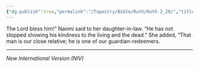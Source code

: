 ```yaml
---
{"dg-publish":true,"permalink":"/Tapestry/Bible/Ruth/Ruth 2_20/","title":"Ruth 2:20","hide":true,"tags":["bible-verse","bible-verse"],"dgHomeLink":true,"dgShowLocalGraph":true,"dgEnableSearch":true}
---
```


The Lord bless him!” Naomi said to her daughter-in-law. “He has not stopped showing his kindness to the living and the dead.” She added, “That man is our close relative; he is one of our guardian-redeemers.

---
*New International Version (NIV)*
